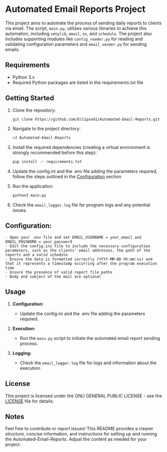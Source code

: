 # Automated Email Reports Project

This project aims to automate the process of sending daily reports to clients via email. The script, `main.py`, utilizes various libraries to achieve this automation, including `smtplib`, `email`, `os`, and `schedule`. The project also includes supporting modules like `config_reader.py` for reading and validating configuration parameters and `email_sender.py` for sending emails.

## Requirements

- Python 3.x
- Required Python packages are listed in the requirements.txt file

## Getting Started

1. Clone the repository:

   ```bash
   git clone https://github.com/Eclipse91/Automated-Email-Reports.git
   ```

2. Navigate to the project directory:

   ```bash
   cd Automated-Email-Reports
   ```
4. Install the required dependencies (creating a virtual environment is strongly recommended before this step):

   ```bash
   pip install -r requirements.txt
   ```
5. Update the config.ini and the .env file adding the parameters required, follow the steps outlined in the [Configuration](#configuration) section

6. Run the application:

   ```bash
   python3 main.py
   ```
7. Check the `email_logger.log` file for program logs and any potential issues.

## Configuration:
    - Open your .env file and set EMAIL_USERNAME = your_email and EMAIL_PASSWORD = your_password
    - Edit the config.ini file to include the necessary configuration parameters, such as the clients' email addresses, the path of the reports and a valid schedule
    - Ensure the data is formatted correctly (YYYY-MM-DD hh:mm:ss) and that it represents a timestamp occurring after the program execution time
    - Ensure the presence of valid report file paths
    - Body and subject of the mail are optional

## Usage

1. **Configuration:**
    - Update the config.ini and the .env file adding the parameters required.

2. **Execution:**
    - Run the `main.py` script to initiate the automated email report sending process.

3. **Logging:**
    - Check the `email_logger.log` file for logs and information about the execution.

## License

This project is licensed under the GNU GENERAL PUBLIC LICENSE - see the [LICENSE](LICENSE) file for details.

## Notes

Feel free to contribute or report issues!
This README provides a clearer structure, concise information, and instructions for setting up and running the Automated-Email-Reports. Adjust the content as needed for your project.
